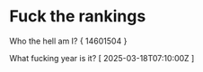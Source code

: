 # Fuck the rankings

Who the hell am I?
{ 14601504 }

What fucking year is it?
[ 2025-03-18T07:10:00Z ]
